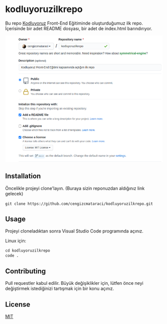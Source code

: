 # kodluyoruzilkrepo
Bu repo [Kodluyoruz](https://www.kodluyoruz.org/) Front-End Eğitiminde oluşturduğumuz ilk repo. İçerisinde bir adet README dosyası, bir adet de index.html barındırıyor.



![github](https://github.com/Kodluyoruz/taskforce/raw/main/git/odev1/figures/github.png)



## Installation

Öncelikle projeyi clone'layın. (Buraya sizin reponuzdan aldığınız link gelecek)

` git clone https://github.com/cengizcmataraci/kodluyoruzilkrepo.git `



## Usage

Projeyi cloneladıktan sonra Visual Studio Code programında açınız.

Linux için:

```
cd kodluyoruzilkrepo
code .
```



## Contributing

Pull requestler kabul edilir. Büyük değişiklikler için, lütfen önce neyi değiştirmek istediğinizi tartışmak için bir konu açınız.

## License

[MIT](https://choosealicense.com/licenses/mit/)


